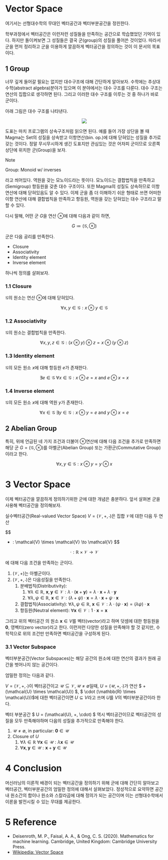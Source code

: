 # Vector Space

여기서는 선형대수학의 무대인 벡터공간과 벡터부분공간을 정읜한다.

학부과정에서 벡터공간은 이런저런 성질들을 만족하는 공간으로 학습했었던 기억이 있다. 하지만 돌이켜보면 그 성질들은 결국 군(group)의 성질을 풀어쓴 것이었다. 따라서 군을 먼저 정리하고 군을 이용하게 깔끔하게 벡터공간을 정의하는 것이 이 문서의 목표이다.

## 1 Group

너무 깊게 들어갈 필요는 없지만 대수구조에 대해 간단하게 알아보자. 수학에는 추상대수학(abstract algebra)분야가 있으며 이 분야에서는 대수 구조를 다룬다. 대수 구조는 연산의 집합으로 생각하면 된다. 그리고 이러한 대수 구조를 이루는 것 중 하나가 바로 군이다.

아래 그림은 대수 구조를 나타낸다.

<div align=center>
<img src="https://upload.wikimedia.org/wikipedia/commons/d/d7/Algebraic_structures.png"/>
</div>

도표는 마치 프로그램의 상속구조처럼 읽으면 된다. 예를 들어 가장 상단을 볼 때 Magma는 Set의 성질을 상속받고 이항연산(bin. op.)에 대해 닫혀있는 성질을 추가로 갖는 것이다. 정말 무시무시하게 생긴 도표지만 관심있는 것은 어차피 군이므로 오른쪽 상단에 위치한 군(Group)을 보자.

> [!NOTE]
> Group: Monoid w/ inverses

라고 씌어있다. 역원을 갖는 모노이드라는 뜻이다. 모노이드는 결합법칙을 만족하고(Semigroup) 항등원을 갖춘 대수 구조이다. 또한 Magma의 성질도 상속하므로 이항연산에 대해 닫혀있음도 알 수 있다. 이제 군을 좀 더 이해하기 쉬운 형태로 쓰면 어떠한 이항 연산에 대해 결합법칙을 만족하고 항등원, 역원을 갖는 닫혀있는 대수 구조라고 말할 수 있다.

다시 말해, 어떤 군 $G$을 연산 $\otimes$에 대해 다음과 같이 하면,

$$G \coloneqq (\mathcal{G}, \otimes)$$

군은 다음 공리를 만족한다.

* Closure
* Associativity
* Identity element
* Inverse element

하나씩 정의를 살펴보자.

### 1.1 Closure

$\mathcal{G}$의 원소는 연산 $\otimes$에 대해 닫혀있다.

$$\forall x, y \in \mathcal{G} : x \otimes y \in \mathcal{G}$$

### 1.2 Associativity

$\mathcal{G}$의 원소는 결합법칙을 만족한다.

$$\forall x, y, z \in \mathcal{G} : (x \otimes y) \otimes z = x \otimes (y \otimes z)$$

### 1.3 Identity element

$\mathcal{G}$의 모든 원소 $x$에 대해 항등원 $e$가 존재한다.

$$\exists e \in \mathcal{G} \ \forall x \in \mathcal{G} : x \otimes e = x \ \text{and} \ e \otimes x = x$$

### 1.4 Inverse element

$\mathcal{G}$의 모든 원소 $x$에 대해 역원 $y$가 존재한다.

$$
\forall x \in \mathcal{G} \ \exists y \in \mathcal{G} : x \otimes y = e \ \text{and} \ y \otimes x  = e
$$


## 2 Abelian Group

특히, 위에 언급된 네 가지 조건과 더불어 $\otimes$연산에 대해 다음 조건을 추가로 만족하면 해당 군 $G = (\mathcal{G}, \otimes)$를 아벨군(Abelian Group) 또는 가환군(Commutative Group)이라고 한다.

$$
\forall x, y \in \mathcal{G} : x \otimes y = y \otimes x
$$

# 3 Vector Space

이제 벡터공간을 깔끔하게 정의하기위한 군에 대한 개념은 충분하다. 앞서 살펴본 군을 사용해 벡터공간을 정의해보자.

실수벡터공간(Real-valued Vector Space) $V = (\mathcal{V}, +, \cdot)$은 집합 $\mathcal{V}$에 대한 다음 두 연산

$$
+ : \mathcal{V} \times \mathcal{V} \to \mathcal{V}
$$

$$
\cdot : \mathbb{R} \times \mathcal{V} \to \mathcal{V}
$$

에 대해 다음 조건을 만족하는 군이다.

1. $(\mathcal{V}, +)$는 아벨군이다.
2. $(\mathcal{V}, +, \cdot)$은 다음성질을 만족한다.
   1. 분배법칙(Distributivity):
      1. $\forall \lambda \in \mathbb{R}, \ \boldsymbol{x}, \boldsymbol{y} \in \mathcal{V} : \lambda \cdot(\boldsymbol{x} + \boldsymbol{y}) = \lambda \cdot \boldsymbol{x} + \lambda \cdot \boldsymbol{y}$
      2. $\forall \lambda, \psi \in \mathbb{R}, \ \boldsymbol{x} \in \mathcal{V} : (\lambda + \psi) \cdot \boldsymbol{x} = \lambda \cdot \boldsymbol{x} + \psi \cdot \boldsymbol{x}$
   2. 결합법칙(Associativity): $\forall \lambda, \psi \in \mathbb{R}, \ \boldsymbol{x} \in \mathcal{V} : \lambda \cdot (\psi \cdot \boldsymbol{x}) = (\lambda \psi) \cdot \boldsymbol{x}$
   3. 항등원(Neutral element): $\forall \boldsymbol{x} \in \mathcal{V} : 1 \cdot \boldsymbol{x} = \boldsymbol{x}$

그리고 위의 벡터공간 의 원소 $\boldsymbol{x} \in V$를 벡터(vector)라고 하며 덧셈에 대한 항등원을 $\boldsymbol{0}$, 영벡터(zero vector)라고 한다. 이런저런 다양한 성질을 만족해야 할 것 같지만, 수학적으로 위의 조건만 만족하면 벡터공간을 구성하게 된다.

### 3.1 Vector Subspace

벡터부분공간(Vector Subspaces)는 해당 공간의 원소에 대한 연산의 결과가 원래 공간을 벗어나지 않는 공간이다.

엄밀한 정의는 다음과 같다.

$V = (\mathcal{V}, +, \cdot)$이 벡터공간이고 $\mathcal{U} \subseteq \mathcal{V}, \mathcal{U} \neq \emptyset$일때, $U = (\mathcal{U}, +, \cdot)$가 연산 $ + (\mathcal{U} \times \mathcal{U}) $, $ \cdot (\mathbb{R} \times \mathcal{U})$에 대한 벡터공간이면 $U \subseteq V$라고 쓰며 $U$를 $V$의 벡터부분공간이라 한다.

벡터 부분공간 $ U = (\mathcal{U}, +, \cdot) $ 역시 벡터공간이므로 벡터공간의 성질을 모두 만족해야하며 다음의 성질을 추가적으로 만족해야 한다.

1. $\mathcal{U} \neq \emptyset$, in particular: $\boldsymbol{0} \in \mathcal{U}$
2. Closure of $U$
   1. $\forall \lambda \in \mathbb{R} \ \forall {\boldsymbol{x}} \in \mathcal{U} : \lambda \boldsymbol{x} \in \mathcal{U}$
   2. $\forall \boldsymbol{x}, \boldsymbol{y} \in \mathcal{U} : \boldsymbol{x} + \boldsymbol{y} \in \mathcal{U}$

# 4 Conclusion

머신러닝의 이론적 배경이 되는 벡터공간을 정의하기 위해 군에 대해 간단히 알아보고 벡터공간, 벡터부분공간의 엄밀한 정의에 대해서 살펴보았다. 정성적으로 요약하면 공간 내 원소간의 합이나 원소와 스칼라곱에 대해 정의가 되는 공간이며 이는 선형대수학에서 이론을 발전시킬 수 있는 무대를 제공한다.

# 5 Reference

* Deisenroth, M. P., Faisal, A. A., & Ong, C. S. (2020). Mathematics for machine learning. Cambridge, United Kingdom: Cambridge University Press.
* [Wikipedia: Vector Space](https://en.wikipedia.org/wiki/Vector_space)
